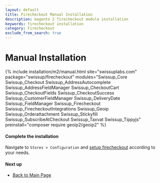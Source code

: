 ```yaml
---
layout: default
title: Firecheckout Manual Installation
description: magento 2 firecheckout module installation
keywords: firecheckout installation
category: Firecheckout
exclude_from_search: true
---
```


# Manual Installation

{% include installation/m2/manual.html site="swissuplabs.com" package="swissup/firecheckout" modules="Swissup_Core Swissup_Checkout Swissup_AddressAutocomplete Swissup_AddressFieldManager Swissup_CheckoutCart Swissup_CheckoutFields Swissup_CheckoutSuccess Swissup_CustomerFieldManager Swissup_DeliveryDate Swissup_FieldManager Swissup_Firecheckout Swissup_FirecheckoutIntegrations Swissup_Geoip Swissup_Orderattachment Swissup_Stickyfill Swissup_SubscribeAtCheckout Swissup_Taxvat Swissup_Tippyjs" preinstall="composer require geoip2/geoip2" %}

#### Complete the installation

Navigate to `Stores > Configuration` and
[setup firecheckout](/m2/extensions/firecheckout/configuration/) according to your needs.

#### Next up

 -  [Back to Main Page](/m2/extensions/firecheckout/)
